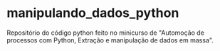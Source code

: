 # manipulando_dados_python
Repositório do código python feito no minicurso de "Automoção de processos com Python, Extração e manipulação de dados em massa".
